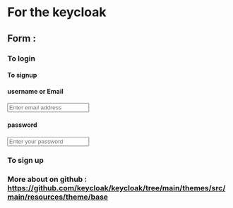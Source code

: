# For the keycloak

## Form :

### To login   <form action="${url.loginAction}" method="post">

#### To signup  <form action="${url.loginAction}" method="post">

#### username or Email

<input type="text" id="username" name="username" placeholder="Enter email address" required />

#### password

<input type="password" id="password" name="password" placeholder="Enter your password"  required />


### To sign up




### More about on github : https://github.com/keycloak/keycloak/tree/main/themes/src/main/resources/theme/base
